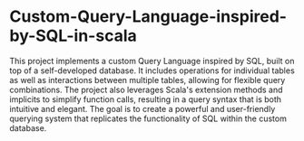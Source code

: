 # Custom-Query-Language-inspired-by-SQL-in-scala
This project implements a custom Query Language inspired by SQL, built on top of a self-developed database.
It includes operations for individual tables as well as interactions between multiple tables, allowing for flexible query combinations. The project also leverages Scala's extension methods and implicits to simplify function calls, resulting in a query syntax that is both intuitive and elegant. The goal is to create a powerful and user-friendly querying system that replicates the functionality of SQL within the custom database.
